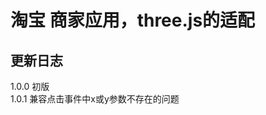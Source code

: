 <!--
 * @Author: molor
 * @Date: 2022-04-26 14:30:10
 * @LastEditors: molor
 * @LastEditTime: 2022-04-28 16:51:50
 * @FilePath: \threejs-miniprogram-taobao\README.md
-->
# 淘宝 商家应用，three.js的适配

## 更新日志
1.0.0 初版  
1.0.1 兼容点击事件中x或y参数不存在的问题
